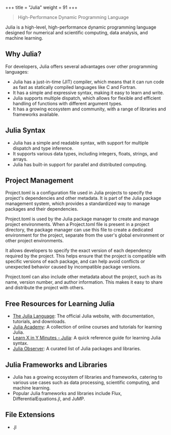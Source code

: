 +++
title = "Julia"
weight = 91
+++

> High-Performance Dynamic Programming Language

Julia is a high-level, high-performance dynamic programming language designed 
for numerical and scientific computing, data analysis, and machine learning.

## Why Julia?

For developers, Julia offers several advantages over other programming languages:

- Julia has a just-in-time (JIT) compiler, which means that it can run code as fast as statically compiled languages like C and Fortran.
- It has a simple and expressive syntax, making it easy to learn and write.
- Julia supports multiple dispatch, which allows for flexible and efficient handling of functions with different argument types.
- It has a growing ecosystem and community, with a range of libraries and frameworks available.

## Julia Syntax

- Julia has a simple and readable syntax, with support for multiple dispatch and type inference.
- It supports various data types, including integers, floats, strings, and arrays.
- Julia has built-in support for parallel and distributed computing.

## Project Management

Project.toml is a configuration file used in Julia projects 
to specify the project's dependencies and other metadata. 
It is part of the Julia package management system, 
which provides a standardized way to manage packages and their dependencies.

Project.toml is used by the Julia package manager 
to create and manage project environments. When a Project.toml file is 
present in a project directory, the package manager can use this file 
to create a dedicated environment for the project, separate from the 
user's global environment or other project environments.

It allows developers to specify the exact version of each dependency 
required by the project. 
This helps ensure that the project is compatible with 
specific versions of each package, and can help avoid conflicts or 
unexpected behavior caused by incompatible package versions.

Project.toml can also include other metadata about the project, 
such as its name, version number, and author information. 
This makes it easy to share and distribute the project with others.

## Free Resources for Learning Julia

- [The Julia Language](https://julialang.org/): The official Julia website, with documentation, tutorials, and downloads.
- [Julia Academy](https://juliaacademy.com/): A collection of online courses and tutorials for learning Julia.
- [Learn X in Y Minutes - Julia](https://learnxinyminutes.com/docs/julia/): A quick reference guide for learning Julia syntax.
- [Julia Observer](https://juliaobserver.com/): A curated list of Julia packages and libraries.

## Julia Frameworks and Libraries

- Julia has a growing ecosystem of libraries and frameworks, catering to various use cases such as data processing, scientific computing, and machine learning.
- Popular Julia frameworks and libraries include Flux, DifferentialEquations.jl, and JuMP.

## File Extensions

- .jl
